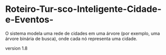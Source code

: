 # Roteiro-Tur-sco-Inteligente-Cidade-e-Eventos-
O sistema modela uma rede de cidades em uma árvore (por exemplo, uma árvore binária de busca), onde cada nó representa uma cidade.

version 1.8
